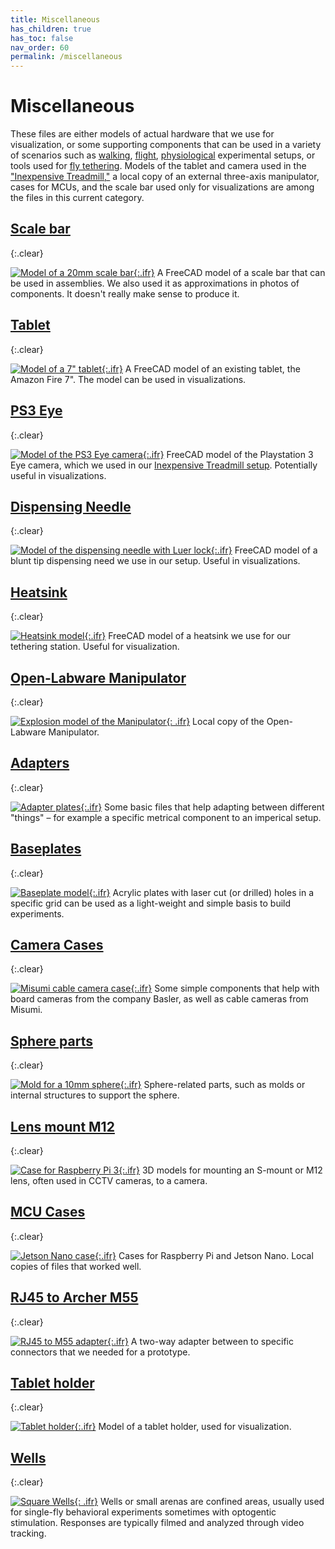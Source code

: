 ```yaml
---
title: Miscellaneous
has_children: true
has_toc: false
nav_order: 60
permalink: /miscellaneous
---
```


# Miscellaneous

These files are either models of actual hardware that we use for visualization, or some supporting components that can be used in a variety of scenarios such as [walking](/walking), [flight](/flight), [physiological](/physiology) experimental setups, or tools used for [fly tethering](/tether). Models of the tablet and camera used in the ["Inexpensive Treadmill,"](/inexpensive-treadmill) a local copy of an external three-axis manipulator, cases for MCUs, and the scale bar used only for visualizations are among the files in this current category.

## [Scale bar]({{site.baseurl}}/miscellaneous/scale-bar)
{:.clear}

[![Model of a 20mm scale bar]({{site.baseurl}}/assets/img/Miscellaneous/Scale-Bar/Scale-Bar.png){:.ifr}]({{site.baseurl}}/miscellaneous/scale-bar)
A FreeCAD model of a scale bar that can be used in assemblies. We also used it as approximations in photos of components. It doesn't really make sense to produce it.

## [Tablet]({{site.baseurl}}/miscellaneous/tablet)
{:.clear}

[![Model of a 7" tablet]({{site.baseurl}}/assets/img/Miscellaneous/Tablet/FireTablet.png){:.ifr}]({{site.baseurl}}/miscellaneous/tablet)
A FreeCAD model of an existing tablet, the Amazon Fire  7". The model can be used in visualizations.

## [PS3 Eye]({{site.baseurl}}/miscellaneous/ps3-eye)
{:.clear}

[![Model of the PS3 Eye camera]({{site.baseurl}}/assets/img/Miscellaneous/PS3-Eye/PS3-Eye.png){:.ifr}]({{site.baseurl}}/miscellaneous/ps3-eye)
FreeCAD model of the Playstation 3 Eye camera, which we used in our [Inexpensive Treadmill setup]({{site.baseurl}}/inexpensive-treadmill). Potentially useful in visualizations.

## [Dispensing Needle]({{site.baseurl}}/miscellaneous/dispensing-needle)
{:.clear}

[![Model of the dispensing needle with Luer lock]({{site.baseurl}}/assets/img/Miscellaneous/Luer-Tether/Luer-Tether.png){:.ifr}]({{site.baseurl}}/miscellaneous/dispensing-needle)
FreeCAD model of a blunt tip dispensing need we use in our setup. Useful in visualizations.

## [Heatsink]({{site.baseurl}}/miscellaneous/heatsink)
{:.clear}

[![Heatsink model]({{site.baseurl}}/assets/img/Miscellaneous/Heatsink/Heatsink_90x90.png){:.ifr}]({{site.baseurl}}/miscellaneous/heatsink)
FreeCAD model of a heatsink we use for our tethering station. Useful for visualization.

## [Open-Labware Manipulator]({{site.baseurl}}/miscellaneous/openlabware-manipulator)
{:.clear}

[![Explosion model of the Manipulator]({{site.baseurl}}/assets/img/Miscellaneous/Open-Labware_Manipulator/linearstage.png){: .ifr}]({{site.baseurl}}/miscellaneous/openlabware-manipulator)
Local copy of the Open-Labware Manipulator. 


## [Adapters]({{site.baseurl}}/miscellaneous/adapter)
{:.clear}

[![Adapter plates]({{site.baseurl}}/assets/img/Miscellaneous/Adapter_metric-imperial_manipulator/Adapter_metric-imperial_micro-manipulator_bottom.png){:.ifr}]({{site.baseurl}}/miscellaneous/adapter)
Some basic files that help adapting between different "things" – for example a specific metrical component to an imperical setup.



## [Baseplates]({{site.baseurl}}/miscellaneous/baseplate)
{:.clear}

[![Baseplate model]({{site.baseurl}}/assets/img/Miscellaneous/Baseplate/Baseplate.png){:.ifr}]({{site.baseurl}}/miscellaneous/baseplate)
Acrylic plates with laser cut (or drilled) holes in a specific grid can be used as a light-weight and simple basis to build experiments.

## [Camera Cases]({{site.baseurl}}/miscellaneous/camera-case)
{:.clear}

[![Misumi cable camera case]({{site.baseurl}}/assets/img/Miscellaneous/Case_Cable-Camera_Misumi/Case_Cable-Camera.png){:.ifr}]({{site.baseurl}}/miscellaneous/camera-case)
Some simple components that help with board cameras from the company Basler, as well as cable cameras from Misumi.

## [Sphere parts]({{site.baseurl}}/miscellaneous/sphere)
{:.clear}

[![Mold for a 10mm sphere]({{site.baseurl}}/assets/img/Miscellaneous/Spheres/Mold-10mm.png){:.ifr}]({{site.baseurl}}/miscellaneous/sphere)
Sphere-related parts, such as molds or internal structures to support the sphere.

## [Lens mount M12]({{site.baseurl}}/miscellaneous/lens-mount)
{:.clear}

[![Case for Raspberry Pi 3]({{site.baseurl}}/assets/img/Miscellaneous/Lens-mount_M12/Adapter_PS-eye_Lens-mount.png){:.ifr}]({{site.baseurl}}/miscellaneous/lens-mount)
3D models for mounting an S-mount or M12 lens, often used in CCTV cameras, to a camera.

## [MCU Cases]({{site.baseurl}}/miscellaneous/mcu-case)
{:.clear}

[![Jetson Nano case]({{site.baseurl}}/assets/img/Miscellaneous/Case_Jetson-Nano/Case_Jetson-Nano_top.png){:.ifr}]({{site.baseurl}}/miscellaneous/mcu-case)
Cases for Raspberry Pi and Jetson Nano. Local copies of files that worked well.

## [RJ45 to Archer M55]({{site.baseurl}}/miscellaneous/rj45-m55)
{:.clear}

[![RJ45 to M55 adapter]({{site.baseurl}}/assets/img/Miscellaneous/Adapter_M55-RJ45/Adapter_M55-RJ45.png){:.ifr}]({{site.baseurl}}/miscellaneous/rj45-m55)
A two-way adapter between to specific connectors that we needed for a prototype. 

## [Tablet holder]({{site.baseurl}}/miscellaneous/tablet-holder)
{:.clear}

[![Tablet holder]({{site.baseurl}}/assets/img/Miscellaneous/Holder_Tablet/Holder_Tablet.png){:.ifr}]({{site.baseurl}}/miscellaneous/tablet-holder)
Model of a tablet holder, used for visualization.

## [Wells]({{site.baseurl}}/miscellaneous/wells)
{:.clear}

[![Square Wells]({{site.baseurl}}/assets/img/Miscellaneous/Square_wells_90mm/Wells_3x3_optogenetics.png){: .ifr}]({{site.baseurl}}/miscellaneous/wells)
Wells or small arenas are confined areas, usually used for single-fly behavioral experiments sometimes with optogentic stimulation. Responses are typically filmed and analyzed through video tracking. 